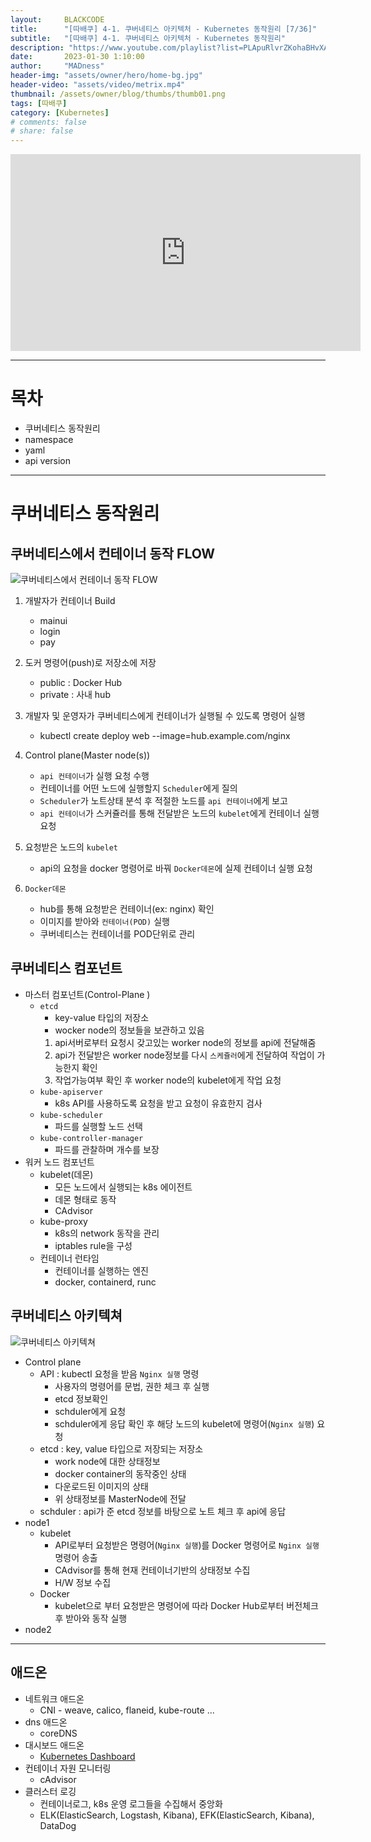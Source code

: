 ```yaml
---
layout:     BLACKCODE
title:      "[따배쿠] 4-1. 쿠버네티스 아키텍처 - Kubernetes 동작원리 [7/36]"
subtitle:   "[따배쿠] 4-1. 쿠버네티스 아키텍처 - Kubernetes 동작원리"
description: "https://www.youtube.com/playlist?list=PLApuRlvrZKohaBHvXAOhUD-RxD0uQ3z0c"
date:       2023-01-30 1:10:00
author:     "MADness"
header-img: "assets/owner/hero/home-bg.jpg"
header-video: "assets/video/metrix.mp4"
thumbnail: /assets/owner/blog/thumbs/thumb01.png
tags: [따배쿠]
category: [Kubernetes]
# comments: false
# share: false
---
```


<iframe width="560" height="315" src="https://www.youtube.com/embed/Iue9TC13vPQ?list=PLApuRlvrZKohaBHvXAOhUD-RxD0uQ3z0c" title="[따배쿠] 4-1. 쿠버네티스 아키텍처 - Kubernetes 동작원리" frameborder="0" allow="accelerometer; autoplay; clipboard-write; encrypted-media; gyroscope; picture-in-picture; web-share" allowfullscreen></iframe>

---

# 목차
- 쿠버네티스 동작원리
- namespace
- yaml
- api version

---

# 쿠버네티스 동작원리
## 쿠버네티스에서 컨테이너 동작 FLOW
![쿠버네티스에서 컨테이너 동작 FLOW](https://github.com/IIBlackCode/IIBlackCode.github.io/blob/master/_posts/Category/Kubernetes/TTABAE-LEARN/img/06/01.png?raw=true)

1. 개발자가 컨테이너 Build
    - mainui
    - login
    - pay

2. 도커 명령어(push)로 저장소에 저장
    - public : Docker Hub
    - private : 사내 hub

3. 개발자 및 운영자가 쿠버네티스에게 컨테이너가 실행될 수 있도록 명령어 실행
    - kubectl create deploy web --image=hub.example.com/nginx

4. Control plane(Master node(s))
    - `api 컨테이너`가 실행 요청 수행
    - 컨테이너를 어떤 노드에 실행할지 `Scheduler`에게 질의
    - `Scheduler`가 노트상태 분석 후 적절한 노드를 `api 컨테이너`에게 보고
    - `api 컨테이너`가 스커쥴러를 통해 전달받은 노드의 `kubelet`에게 컨테이너 실행 요청

5. 요청받은 노드의 `kubelet`
    - api의 요청을 docker 명령어로 바꿔 `Docker데몬`에 실제 컨테이너 실행 요청

6. `Docker데몬`
    - hub를 통해 요청받은 컨테이너(ex: nginx) 확인
    - 이미지를 받아와 `컨테이너(POD)` 실행
    - 쿠버네티스는 컨테이너를 POD단위로 관리

## 쿠버네티스 컴포넌트
- 마스터 컴포넌트(Control-Plane )
    - `etcd`
        - key-value 타입의 저장소
        - wocker node의 정보들을 보관하고 있음
        1. api서버로부터 요청시 갖고있는 worker node의 정보를 api에 전달해줌
        2. api가 전달받은 worker node정보를 다시 `스케쥴러`에게 전달하여 작업이 가능한지 확인
        3. 작업가능여부 확인 후 worker node의 kubelet에게 작업 요청
    - `kube-apiserver`
        - k8s API를 사용하도록 요청을 받고 요청이 유효한지 검사
    - `kube-scheduler`
        - 파드를 실행할 노드 선택
    - `kube-controller-manager`
        - 파드를 관찰하며 개수를 보장
- 워커 노드 컴포넌트
    - kubelet(데몬)
        - 모든 노드에서 실행되는 k8s 에이전트
        - 데몬 형태로 동작
        - CAdvisor 
    - kube-proxy
        - k8s의 network 동작을 관리
        - iptables rule을 구성
    - 컨테이너 런타임
        - 컨테이너를 실행하는 엔진
        - docker, containerd, runc

## 쿠버네티스 아키텍쳐
![쿠버네티스 아키텍쳐](https://raw.githubusercontent.com/IIBlackCode/IIBlackCode.github.io/master/_posts/Category/Kubernetes/TTABAE-LEARN/img/06/02.png)
- Control plane
    - API : kubectl 요청을 받음 `Nginx 실행` 명령
        - 사용자의 명령어를 문법, 권한 체크 후 실행
        - etcd 정보확인
        - schduler에게 요청
        - schduler에게 응답 확인 후 해당 노드의 kubelet에 명령어(`Nginx 실행`) 요청
    - etcd : key, value 타입으로 저장되는 저장소
        - work node에 대한 상태정보
        - docker container의 동작중인 상태
        - 다운로드된 이미지의 상태
        - 위 상태정보를 MasterNode에 전달
    - schduler : api가 준 etcd 정보를 바탕으로 노트 체크 후 api에 응답
- node1
    - kubelet
        - API로부터 요청받은 명령어(`Nginx 실행`)를 Docker 명령어로 `Nginx 실행`명령어 송출
        - CAdvisor를 통해 현재 컨테이너기반의 상태정보 수집
        - H/W 정보 수집
    - Docker
        - kubelet으로 부터 요청받은 명령어에 따라 Docker Hub로부터 버전체크 후 받아와 동작 실행
- node2

---

## 애드온
- 네트워크 애드온
    - CNI - weave, calico, flaneid, kube-route ...
- dns 애드온
    - coreDNS
- 대시보드 애드온
    - [Kubernetes Dashboard](https://kubernetes.io/docs/tasks/access-application-cluster/web-ui-dashboard/)
- 컨테이너 자원 모니터링
    - cAdvisor
- 클러스터 로깅
    - 컨테이너로그, k8s 운영 로그들을 수집해서 중앙화
    - ELK(ElasticSearch, Logstash, Kibana), EFK(ElasticSearch, Kibana), DataDog